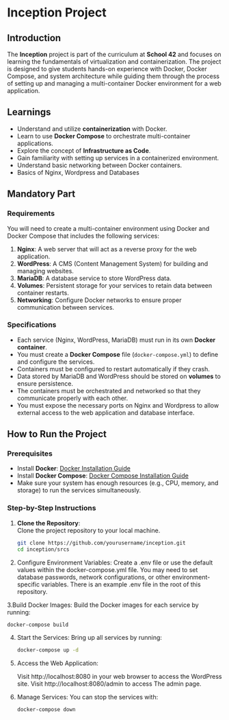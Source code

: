 # Inception Project 

## Introduction

The **Inception** project is part of the curriculum at **School 42** and focuses on learning the fundamentals of virtualization and containerization. The project is designed to give students hands-on experience with Docker, Docker Compose, and system architecture while guiding them through the process of setting up and managing a multi-container Docker environment for a web application.

## Learnings

- Understand and utilize **containerization** with Docker.
- Learn to use **Docker Compose** to orchestrate multi-container applications.
- Explore the concept of **Infrastructure as Code**.
- Gain familiarity with setting up services in a containerized environment.
- Understand basic networking between Docker containers.
- Basics of Nginx, Wordpress and Databases

## Mandatory Part

### Requirements

You will need to create a multi-container environment using Docker and Docker Compose that includes the following services:

1. **Nginx**: A web server that will act as a reverse proxy for the web application.
2. **WordPress**: A CMS (Content Management System) for building and managing websites.
3. **MariaDB**: A database service to store WordPress data.
5. **Volumes**: Persistent storage for your services to retain data between container restarts.
6. **Networking**: Configure Docker networks to ensure proper communication between services.

### Specifications

- Each service (Nginx, WordPress, MariaDB) must run in its own **Docker container**.
- You must create a **Docker Compose** file (`docker-compose.yml`) to define and configure the services.
- Containers must be configured to restart automatically if they crash.
- Data stored by MariaDB and WordPress should be stored on **volumes** to ensure persistence.
- The containers must be orchestrated and networked so that they communicate properly with each other.
- You must expose the necessary ports on Nginx and Wordpress to allow external access to the web application and database interface.

## How to Run the Project

### Prerequisites

- Install **Docker**: [Docker Installation Guide](https://docs.docker.com/get-docker/)
- Install **Docker Compose**: [Docker Compose Installation Guide](https://docs.docker.com/compose/install/)
- Make sure your system has enough resources (e.g., CPU, memory, and storage) to run the services simultaneously.

### Step-by-Step Instructions

1. **Clone the Repository**:  
   Clone the project repository to your local machine.
   ```bash
   git clone https://github.com/yourusername/inception.git
   cd inception/srcs
   ```

2. Configure Environment Variables:
   Create a .env file or use the default values within the docker-compose.yml file. You may need to set database passwords, network configurations, or other environment-specific variables.
   There is an example .env file in the root of this repository.

3.Build Docker Images:
   Build the Docker images for each service by running:

   ```bash
   docker-compose build
   ```
4. Start the Services:
   Bring up all services by running:
   
   ```bash
   docker-compose up -d
   ```

4. Access the Web Application:

   Visit http://localhost:8080 in your web browser to access the WordPress site.
   Visit http://localhost:8080/admin to access The admin page.

5. Manage Services:
   You can stop the services with:
   ```bash
   docker-compose down
   ```
